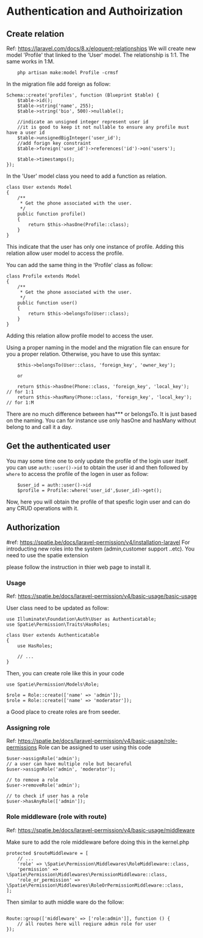 #  Authentication and Authoirization 


## Create relation
Ref: https://laravel.com/docs/8.x/eloquent-relationships
We will create new model 'Profile' that linked to the 'User' model. The relationship is 1:1. The same works in 1:M.

```
    php artisan make:model Profile -crmsf
```

In the migration file add foreign as follow:
```
Schema::create('profiles', function (Blueprint $table) {
    $table->id();
    $table->string('name', 255);
    $table->string('bio', 500)->nullable();

    //indicate an unsigned integer represent user id
    //it is good to keep it not nullable to ensure any profile must have a user id
    $table->unsignedBigInteger('user_id');
    //add forign key constraint
    $table->foreign('user_id')->references('id')->on('users');

    $table->timestamps();
});

```

In the 'User' model class you need to add a function as relation.
```
class User extends Model
{
    /**
     * Get the phone associated with the user.
     */
    public function profile()
    {
        return $this->hasOne(Profile::class);
    }
}
```
This indicate that the user has only one instance of profile.
Adding this relation allow user model to access the profile.

You can add the same thing in the 'Profile' class as follow:

```
class Profile extends Model
{
    /**
     * Get the phone associated with the user.
     */
    public function user()
    {
        return $this->belongsTo(User::class);
    }
}
```

Adding this relation allow profile model to access the user.

Using a proper naming in the model and the migration file can ensure for you a proper relation. Otherwise,
you have to use this syntax:
```
    $this->belongsTo(User::class, 'foreign_key', 'owner_key');

    or 

    return $this->hasOne(Phone::class, 'foreign_key', 'local_key');     // for 1:1
    return $this->hasMany(Phone::class, 'foreign_key', 'local_key');    // for 1:M
```

There are no much difference between has*** or belongsTo. It is just based on the naming. You can for instance use only hasOne and hasMany without belong to and call it a day.

## Get the authenticated user
You may some time one to only update the profile of the login user itself. you can use `auth::user()->id` to obtain the user id and then followed by `where` to access the profile of the logen in user as follow:
```
    $user_id = auth::user()->id
    $profile = Profile::where('user_id',$user_id)->get();
```
Now, here you will obtain the profile of that spesfic login user and can do any CRUD operations with it.

## Authorization
#ref: https://spatie.be/docs/laravel-permission/v4/installation-laravel
For introducting new roles into the system (admin,customer support ..etc). You need to use the spatie extension

please follow the instruction in thier web page to install it.

### Usage 
Ref: https://spatie.be/docs/laravel-permission/v4/basic-usage/basic-usage

User class need to be updated as follow:
```
use Illuminate\Foundation\Auth\User as Authenticatable;
use Spatie\Permission\Traits\HasRoles;

class User extends Authenticatable
{
    use HasRoles;

    // ...
}
```

Then, you can create role like this in your code
```
use Spatie\Permission\Models\Role;

$role = Role::create(['name' => 'admin']);
$role = Role::create(['name' => 'moderator']);
```

a Good place to create roles are from seeder.

### Assigning role
Ref: https://spatie.be/docs/laravel-permission/v4/basic-usage/role-permissions
Role can be assigned to user using this code
```
$user->assignRole('admin');
// a user can have multiple role but becareful
$user->assignRole('admin', 'moderator');

// to remove a role 
$user->removeRole('admin');

// to check if user has a role
$user->hasAnyRole(['admin']);
```

### Role middleware (role with route)
Ref: https://spatie.be/docs/laravel-permission/v4/basic-usage/middleware

Make sure to add the role middleware before doing this in the kernel.php
```
protected $routeMiddleware = [
    // ...
    'role' => \Spatie\Permission\Middlewares\RoleMiddleware::class,
    'permission' => \Spatie\Permission\Middlewares\PermissionMiddleware::class,
    'role_or_permission' => \Spatie\Permission\Middlewares\RoleOrPermissionMiddleware::class,
];
```

Then similar to auth middle ware do the follow:
```

Route::group(['middleware' => ['role:admin']], function () {
    // all routes here will reqiure admin role for user
});



```